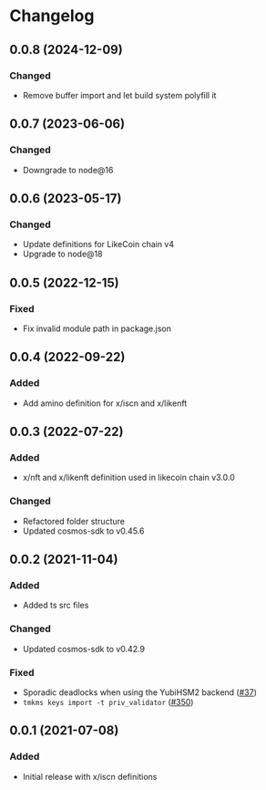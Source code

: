 # Changelog

## 0.0.8 (2024-12-09)
### Changed
- Remove buffer import and let build system polyfill it

## 0.0.7 (2023-06-06)
### Changed
- Downgrade to node@16

## 0.0.6 (2023-05-17)
### Changed
- Update definitions for LikeCoin chain v4
- Upgrade to node@18

## 0.0.5 (2022-12-15)
### Fixed
- Fix invalid module path in package.json

## 0.0.4 (2022-09-22)
### Added
- Add amino definition for x/iscn and x/likenft

## 0.0.3 (2022-07-22)
### Added
- x/nft and x/likenft definition used in likecoin chain v3.0.0

### Changed
- Refactored folder structure
- Updated cosmos-sdk to v0.45.6

## 0.0.2 (2021-11-04)
### Added
- Added ts src files

### Changed
- Updated cosmos-sdk to v0.42.9

### Fixed
- Sporadic deadlocks when using the YubiHSM2 backend ([#37])
- `tmkms keys import -t priv_validator` ([#350])

[#37]: https://github.com/iqlusioninc/tmkms/pull/37
[#350]: https://github.com/iqlusioninc/tmkms/pull/350
[#351]: https://github.com/iqlusioninc/tmkms/pull/351
[#370]: https://github.com/iqlusioninc/tmkms/pull/370
[#373]: https://github.com/iqlusioninc/tmkms/pull/373
[#407]: https://github.com/iqlusioninc/tmkms/pull/407
[#417]: https://github.com/iqlusioninc/tmkms/pull/417
[#457]: https://github.com/iqlusioninc/tmkms/pull/457
[#465]: https://github.com/iqlusioninc/tmkms/pull/465
[#478]: https://github.com/iqlusioninc/tmkms/pull/478

## 0.0.1 (2021-07-08)
### Added
- Initial release with x/iscn definitions
